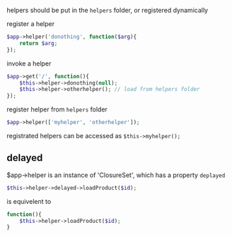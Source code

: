 
helpers should be put in the `helpers` folder, or registered dynamically

register a helper

```php
$app->helper('donothing', function($arg){
	return $arg;
});
```

invoke a helper

```php
$app->get('/', function(){
	$this->helper->donothing(null);
	$this->helper->otherhelper(); // load from helpers folder
});
```

register helper from `helpers` folder

```php
$app->helper(['myhelper', 'otherhelper']);
```

registrated helpers can be accessed as `$this->myhelper();`

## delayed

$app->helper is an instance of 'ClosureSet', which has a property `deplayed`

```php
$this->helper->delayed->loadProduct($id);
```

is equivelent to 

```php
function(){
	$this->helper->loadProduct($id);
}
```
